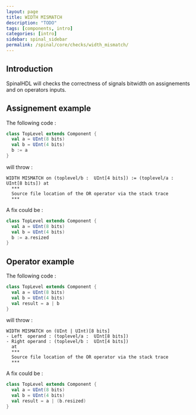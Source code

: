 ```yaml
---
layout: page
title: WIDTH MISMATCH
description: "TODO"
tags: [components, intro]
categories: [intro]
sidebar: spinal_sidebar
permalink: /spinal/core/checks/width_mismatch/
---
```



## Introduction
SpinalHDL will checks the correctness of signals bitwidth on assignements and on operators inputs.


## Assignement example

The following code :

```scala
class TopLevel extends Component {
  val a = UInt(8 bits)
  val b = UInt(4 bits)
  b := a
}
```

will throw :

```
WIDTH MISMATCH on (toplevel/b :  UInt[4 bits]) := (toplevel/a :  UInt[8 bits]) at
  ***
  Source file location of the OR operator via the stack trace
  ***
```

A fix could be :

```scala
class TopLevel extends Component {
  val a = UInt(8 bits)
  val b = UInt(4 bits)
  b := a.resized
}
```


## Operator example

The following code :

```scala
class TopLevel extends Component {
  val a = UInt(8 bits)
  val b = UInt(4 bits)
  val result = a | b
}
```

will throw :

```
WIDTH MISMATCH on (UInt | UInt)[8 bits]
- Left  operand : (toplevel/a :  UInt[8 bits])
- Right operand : (toplevel/b :  UInt[4 bits])
  at
  ***
  Source file location of the OR operator via the stack trace
  ***
```

A fix could be :

```scala
class TopLevel extends Component {
  val a = UInt(8 bits)
  val b = UInt(4 bits)
  val result = a | (b.resized)
}
```
